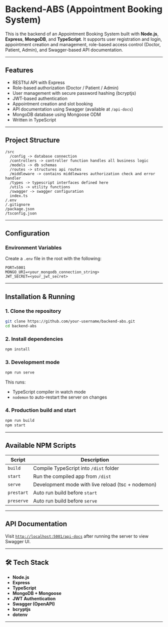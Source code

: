 # Backend-ABS (Appointment Booking System)

This is the backend of an Appointment Booking System built with **Node.js**, **Express**, **MongoDB**, and **TypeScript**. It supports user registration and login, appointment creation and management, role-based access control (Doctor, Patient, Admin), and Swagger-based API documentation.

---

## Features

- RESTful API with Express
- Role-based authorization (Doctor / Patient / Admin)
- User management with secure password hashing (bcryptjs)
- JWT-based authentication
- Appointment creation and slot booking
- API documentation using Swagger (available at `/api-docs`)
- MongoDB database using Mongoose ODM
- Written in TypeScript

---

## Project Structure

```
/src
  /config -> database connection
  /controllers -> controller function handles all business logic
  /models -> db schemas
  /routes -> structures api routes
  /middleware -> contains middlewares authorization check and error handler
  /types -> typescript interfaces defined here
  /utils -> utility functions
  /swagger -> swagger configuration
  index.ts
/.env
/.gitignore
/package.json
/tsconfig.json
```

---

## Configuration

### Environment Variables

Create a `.env` file in the root with the following:

```env
PORT=5001
MONGO_URI=<your_mongodb_connection_string>
JWT_SECRET=<your_jwt_secret>
```

---

## Installation & Running

### 1. Clone the repository

```bash
git clone https://github.com/your-username/backend-abs.git
cd backend-abs
```

### 2. Install dependencies

```bash
npm install
```

### 3. Development mode

```bash
npm run serve
```

This runs:

- TypeScript compiler in watch mode
- `nodemon` to auto-restart the server on changes

### 4. Production build and start

```bash
npm run build
npm start
```

---

## Available NPM Scripts

| Script     | Description                                       |
| ---------- | ------------------------------------------------- |
| `build`    | Compile TypeScript into `/dist` folder            |
| `start`    | Run the compiled app from `/dist`                 |
| `serve`    | Development mode with live reload (tsc + nodemon) |
| `prestart` | Auto run build before `start`                     |
| `preserve` | Auto run build before `serve`                     |

---

## API Documentation

Visit [`http://localhost:5001/api-docs`](http://localhost:5000/api-docs) after running the server to view Swagger UI.

---

## 🛠 Tech Stack

- **Node.js**
- **Express**
- **TypeScript**
- **MongoDB + Mongoose**
- **JWT Authentication**
- **Swagger (OpenAPI)**
- **bcryptjs**
- **dotenv**

---
